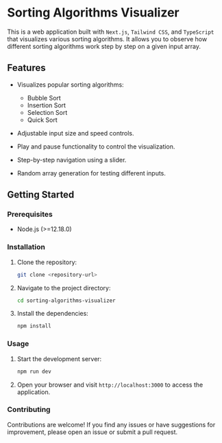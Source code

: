 # Sorting Algorithms Visualizer

This is a web application built with `Next.js`, `Tailwind CSS`, and `TypeScript` that visualizes various sorting algorithms. It allows you to observe how different sorting algorithms work step by step on a given input array.

## Features

- Visualizes popular sorting algorithms:
  - Bubble Sort
  - Insertion Sort
  - Selection Sort
  - Quick Sort

- Adjustable input size and speed controls.
- Play and pause functionality to control the visualization.
- Step-by-step navigation using a slider.
- Random array generation for testing different inputs.

## Getting Started

### Prerequisites

- Node.js (>=12.18.0)

### Installation

1. Clone the repository:

   ```bash
   git clone <repository-url>
   ```

2. Navigate to the project directory:

   ```bash
   cd sorting-algorithms-visualizer
   ```

3. Install the dependencies:

   ```bash
   npm install
   ```

### Usage

1. Start the development server:

   ```bash
   npm run dev
   ```

2. Open your browser and visit `http://localhost:3000` to access the application.

### Contributing

Contributions are welcome! If you find any issues or have suggestions for improvement, please open an issue or submit a pull request.
